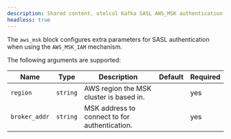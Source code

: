 ```yaml
---
description: Shared content, otelcol Kafka SASL AWS_MSK authentication
headless: true
---
```


The `aws_msk` block configures extra parameters for SASL authentication when using the `AWS_MSK_IAM` mechanism.

The following arguments are supported:

Name          | Type     | Description                                   | Default | Required
--------------|----------|-----------------------------------------------|---------|---------
`region`      | `string` | AWS region the MSK cluster is based in.       |         | yes
`broker_addr` | `string` | MSK address to connect to for authentication. |         | yes
